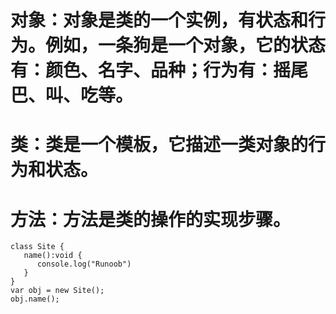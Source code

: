 # 对象：对象是类的一个实例，有状态和行为。例如，一条狗是一个对象，它的状态有：颜色、名字、品种；行为有：摇尾巴、叫、吃等。

# 类：类是一个模板，它描述一类对象的行为和状态。

# 方法：方法是类的操作的实现步骤。

```
class Site { 
   name():void { 
      console.log("Runoob") 
   } 
} 
var obj = new Site(); 
obj.name();
```
